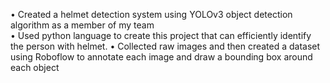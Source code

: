 •	Created a helmet detection system using YOLOv3 object detection algorithm as a member of my team   
•	Used python language to create this project that can efficiently identify the person with helmet. 
•	Collected raw images and then created a dataset using Roboflow to annotate each image and draw a bounding box around each object
